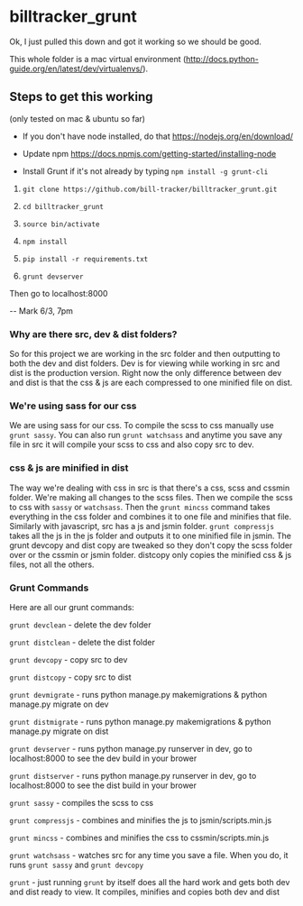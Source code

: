 # billtracker_grunt

Ok, I just pulled this down and got it working so we should be good.

This whole folder is a mac virtual environment (http://docs.python-guide.org/en/latest/dev/virtualenvs/).

## Steps to get this working

(only tested on mac & ubuntu so far)

* If you don't have node installed, do that https://nodejs.org/en/download/

* Update npm https://docs.npmjs.com/getting-started/installing-node

* Install Grunt if it's not already by typing `npm install -g grunt-cli`

1. `git clone https://github.com/bill-tracker/billtracker_grunt.git`

2. `cd billtracker_grunt`

3. `source bin/activate`

4. `npm install`

5. `pip install -r requirements.txt`

6. `grunt devserver`

Then go to localhost:8000

-- Mark 6/3, 7pm

### Why are there src, dev & dist folders?
So for this project we are working in the src folder and then outputting to both the dev and dist folders.  Dev is for viewing while working in src and dist is the production version.  Right now the only difference between dev and dist is that the css & js are each compressed to one minified file on dist.

### We're using sass for our css
We are using sass for our css.  To compile the scss to css manually use `grunt sassy`.  You can also run `grunt watchsass` and anytime you save any file in src it will compile your scss to css and also copy src to dev.

### css & js are minified in dist
The way we're dealing with css in src is that there's a css, scss and cssmin folder.  We're making all changes to the scss files.  Then we compile the scss to css with `sassy` or `watchsass`.  Then the `grunt mincss` command takes everything in the css folder and combines it to one file and minifies that file.  Similarly with javascript, src has a js and jsmin folder.  `grunt compressjs` takes all the js in the js folder and outputs it to one minified file in jsmin.  The grunt devcopy and dist copy are tweaked so they don't copy the scss folder over or the cssmin or jsmin folder.  distcopy only copies the minified css & js files, not all the others.

### Grunt Commands
Here are all our grunt commands:

`grunt devclean` - delete the dev folder

`grunt distclean` - delete the dist folder

`grunt devcopy` - copy src to dev

`grunt distcopy` - copy src to dist

`grunt devmigrate` - runs python manage.py makemigrations & python manage.py
 migrate on dev
 
`grunt distmigrate` - runs python manage.py makemigrations & python manage.py
 migrate on dist

`grunt devserver` - runs python manage.py runserver in dev, go to
 localhost:8000 to see the dev build in your brower

`grunt distserver` - runs python manage.py runserver in dev, go to
 localhost:8000 to see the dist build in your brower

`grunt sassy` - compiles the scss to css

`grunt compressjs` - combines and minifies the js to jsmin/scripts.min.js

`grunt mincss` - combines and minifies the css to cssmin/scripts.min.js

`grunt watchsass` - watches src for any time you save a file.  When you do,
 it runs `grunt sassy` and `grunt devcopy`

`grunt` - just running `grunt` by itself does all the hard work and gets both
 dev and dist ready to view.  It compiles, minifies and copies both dev and dist
